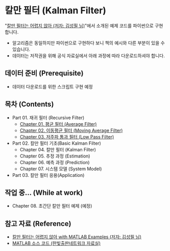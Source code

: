 # 칼만 필터 (Kalman Filter)
"[칼만 필터는 어렵지 않아 (저자: 김성필 님)](http://www.hanbit.co.kr/store/books/look.php?p_code=B4956047798)"에서 소개된 예제 코드를 파이썬으로 구현합니다.

* 알고리즘은 동일하지만 파이썬으로 구현하다 보니 책의 예시와 다른 부분이 있을 수 있습니다.
* 데이터는 저작권을 위해 공식 자료실에서 아래 과정에 따라 다운로드하셔야 합니다.

## 데이터 준비 (Prerequisite)
* 데이터 다운로드를 위한 스크립트 구현 예정

## 목차 (Contents)
* Part 01. 재귀 필터 (Recursive Filter)
  + [Chapter 01. 평균 필터 (Average Filter)](./Ch01.AverageFilter)
  + [Chapter 02. 이동평균 필터 (Moving Average Filter)](./Ch02.MovingAverageFilter)
  + [Chapter 03. 저주파 통과 필터 (Low Pass Filter)](./Ch03.LowPassFilter)
* Part 02. 칼만 필터 기초(Basic Kalman Filter)
  + Chapter 04. 칼만 필터 (Kalman Filter)
  + Chapter 05. 추정 과정 (Estimation)
  + Chapter 06. 예측 과정 (Prediction)
  + Chapter 07. 시스템 모델 (System Model)
* Part 03. 칼만 필터 응용(Application)

## 작업 중... (While at work)
* Chapter 08. 초간단 칼만 필터 예제 (예정)

## 참고 자료 (Reference)
* [칼만 필터는 어렵지 않아 with MATLAB Examples (저자: 김성필 님)](http://www.hanbit.co.kr/store/books/look.php?p_code=B4956047798)
* [MATLAB 소스 코드 (한빛출판네트워크 자료실)](http://www.hanbit.co.kr/support/supplement_list.html)
